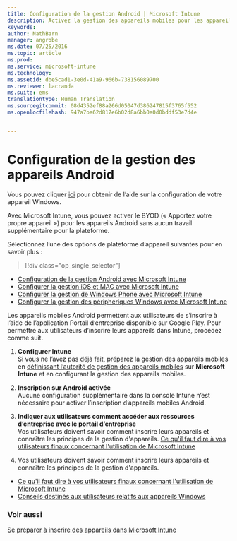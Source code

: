 ```yaml
---
title: Configuration de la gestion Android | Microsoft Intune
description: Activez la gestion des appareils mobiles pour les appareils Android et KNOX avec Microsoft Intune.
keywords: 
author: NathBarn
manager: angrobe
ms.date: 07/25/2016
ms.topic: article
ms.prod: 
ms.service: microsoft-intune
ms.technology: 
ms.assetid: dbe5cad1-3e0d-41a9-966b-738156089700
ms.reviewer: lacranda
ms.suite: ems
translationtype: Human Translation
ms.sourcegitcommit: 08d4352ef88a266d05047d386247815f3765f552
ms.openlocfilehash: 947a7ba62d817e6b02d8a6bb0a0d0bddf53e7d4e


---
```


# Configuration de la gestion des appareils Android
Vous pouvez cliquer [ici](../enduser/using-your-android-device-with-intune.md) pour obtenir de l’aide sur la configuration de votre appareil Windows.

Avec Microsoft Intune, vous pouvez activer le BYOD (« Apportez votre propre appareil ») pour les appareils Android sans aucun travail supplémentaire pour la plateforme.

Sélectionnez l’une des options de plateforme d’appareil suivantes pour en savoir plus :

> [!div class="op_single_selector"]
- [Configuration de la gestion Android avec Microsoft Intune](set-up-android-management-with-microsoft-intune.md)
- [Configurer la gestion iOS et MAC avec Microsoft Intune](set-up-ios-and-mac-management-with-microsoft-intune.md)
- [Configurer la gestion de Windows Phone avec Microsoft Intune](set-up-windows-phone-management-with-microsoft-intune.md)
- [Configurer la gestion des périphériques Windows avec Microsoft Intune](set-up-windows-device-management-with-microsoft-intune.md)

Les appareils mobiles Android permettent aux utilisateurs de s’inscrire à l’aide de l’application Portail d’entreprise disponible sur Google Play. Pour permettre aux utilisateurs d’inscrire leurs appareils dans Intune, procédez comme suit.

1.  **Configurer Intune**<br>
    Si vous ne l’avez pas déjà fait, préparez la gestion des appareils mobiles en [définissant l’autorité de gestion des appareils mobiles](get-ready-to-enroll-devices-in-microsoft-intune.md#set-mobile-device-management-authority) sur **Microsoft Intune** et en configurant la gestion des appareils mobiles.

2.  **Inscription sur Android activée**<br>
    Aucune configuration supplémentaire dans la console Intune n’est nécessaire pour activer l’inscription d’appareils mobiles Android.

3.  **Indiquer aux utilisateurs comment accéder aux ressources d’entreprise avec le portail d’entreprise**<br>
    Vos utilisateurs doivent savoir comment inscrire leurs appareils et connaître les principes de la gestion d'appareils. [Ce qu'il faut dire à vos utilisateurs finaux concernant l'utilisation de Microsoft Intune](what-to-tell-your-end-users-about-using-microsoft-intune.md)

4.  Vos utilisateurs doivent savoir comment inscrire leurs appareils et connaître les principes de la gestion d'appareils.
  - [Ce qu'il faut dire à vos utilisateurs finaux concernant l'utilisation de Microsoft Intune](what-to-tell-your-end-users-about-using-microsoft-intune.md)
  - [Conseils destinés aux utilisateurs relatifs aux appareils Windows](../enduser/using-your-android-device-with-intune.md)

### Voir aussi
[Se préparer à inscrire des appareils dans Microsoft Intune](get-ready-to-enroll-devices-in-microsoft-intune.md)



<!--HONumber=Aug16_HO2-->


